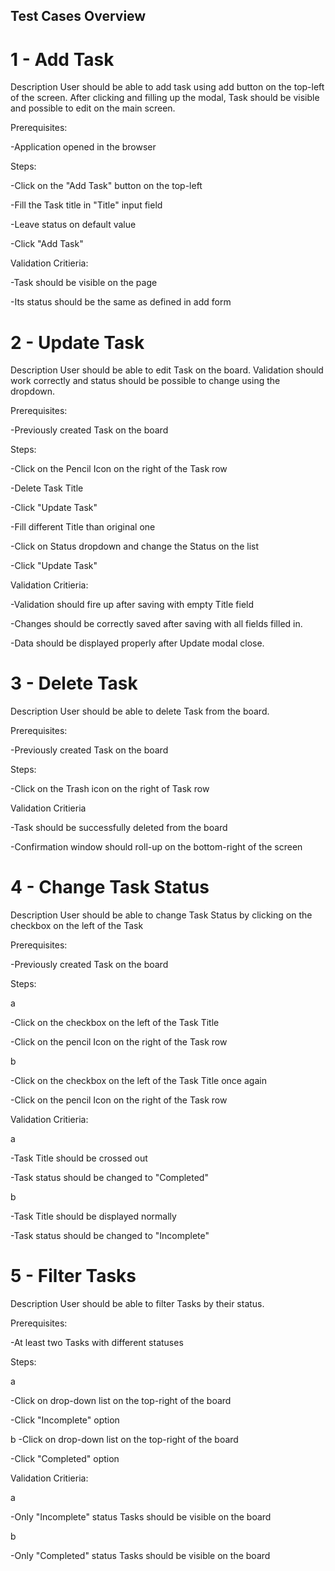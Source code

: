 ## Test Cases Overview

# 1 - Add Task

Description
User should be able to add task using add button on the top-left of the screen.
After clicking and filling up the modal, Task should be visible and possible to edit on the main screen.

Prerequisites:

-Application opened in the browser

Steps:

-Click on the "Add Task" button on the top-left

-Fill the Task title in "Title" input field

-Leave status on default value

-Click "Add Task"

Validation Critieria:

-Task should be visible on the page

-Its status should be the same as defined in add form


# 2 - Update Task

Description
User should be able to edit Task on the board. Validation should work correctly 
and status should be possible to change using the dropdown.

Prerequisites:

-Previously created Task on the board

Steps:

-Click on the Pencil Icon on the right of the Task row

-Delete Task Title

-Click "Update Task"

-Fill different Title than original one

-Click on Status dropdown and change the Status on the list

-Click "Update Task"

Validation Critieria:

-Validation should fire up after saving with empty Title field

-Changes should be correctly saved after saving with all fields filled in.

-Data should be displayed properly after Update modal close.

# 3 - Delete Task

Description
User should be able to delete Task from the board.

Prerequisites:

-Previously created Task on the board

Steps:

-Click on the Trash icon on the right of Task row

Validation Critieria

-Task should be successfully deleted from the board

-Confirmation window should roll-up on the bottom-right of the screen

# 4 - Change Task Status

Description
User should be able to change Task Status by clicking on the checkbox on the left of the Task

Prerequisites:

-Previously created Task on the board

Steps:

a

-Click on the checkbox on the left of the Task Title

-Click on the pencil Icon on the right of the Task row

b

-Click on the checkbox on the left of the Task Title once again

-Click on the pencil Icon on the right of the Task row

Validation Critieria:

a

-Task Title should be crossed out

-Task status should be changed to "Completed"

b

-Task Title should be displayed normally

-Task status should be changed to "Incomplete"

# 5 - Filter Tasks

Description
User should be able to filter Tasks by their status.

Prerequisites:

-At least two Tasks with different statuses

Steps:

a

-Click on drop-down list on the top-right of the board

-Click "Incomplete" option

b
-Click on drop-down list on the top-right of the board

-Click "Completed" option

Validation Critieria:

a

-Only "Incomplete" status Tasks should be visible on the board

b

-Only "Completed" status Tasks should be visible on the board